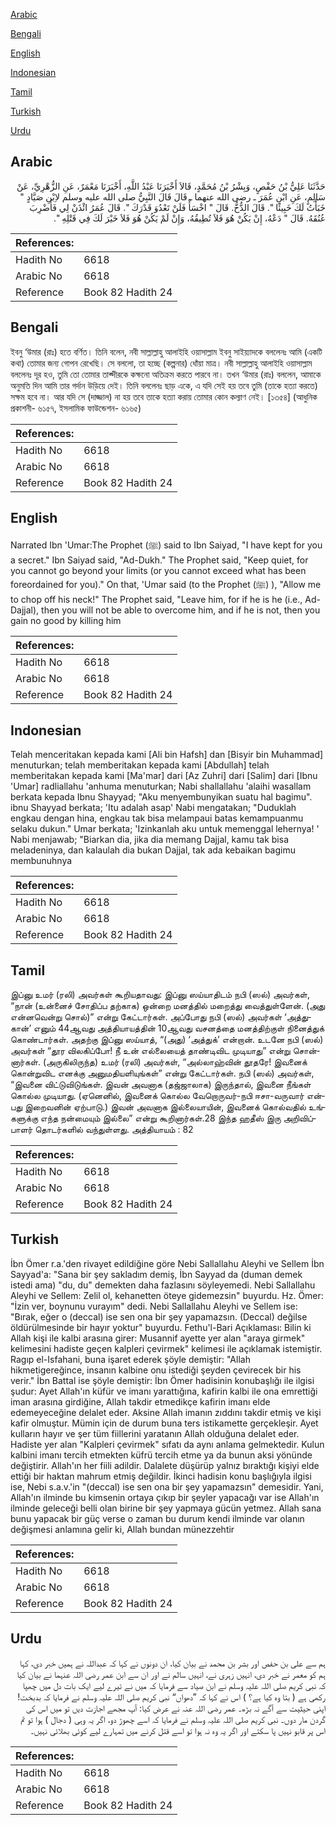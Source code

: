 [Arabic](#arabic)

[Bengali](#bengali)

[English](#english)

[Indonesian](#indonesian)

[Tamil](#tamil)

[Turkish](#turkish)

[Urdu](#urdu)

## Arabic


<div dir="rtl" lang="ar" style={{fontSize:'larger',backgroundColor:'#f8f9fa',padding:20}}>
حَدَّثَنَا عَلِيُّ بْنُ حَفْصٍ، وَبِشْرُ بْنُ مُحَمَّدٍ، قَالاَ أَخْبَرَنَا عَبْدُ اللَّهِ، أَخْبَرَنَا مَعْمَرٌ، عَنِ الزُّهْرِيِّ، عَنْ سَالِمٍ، عَنِ ابْنِ عُمَرَ ـ رضى الله عنهما ـ قَالَ قَالَ النَّبِيُّ صلى الله عليه وسلم لاِبْنِ صَيَّادٍ ‏"‏ خَبَأْتُ لَكَ خَبِيئًا ‏"‏‏.‏ قَالَ الدُّخُّ‏.‏ قَالَ ‏"‏ اخْسَأْ فَلَنْ تَعْدُوَ قَدْرَكَ ‏"‏‏.‏ قَالَ عُمَرُ ائْذَنْ لِي فَأَضْرِبَ عُنُقَهُ‏.‏ قَالَ ‏"‏ دَعْهُ، إِنْ يَكُنْ هُوَ فَلاَ تُطِيقُهُ، وَإِنْ لَمْ يَكُنْ هُوَ فَلاَ خَيْرَ لَكَ فِي قَتْلِهِ ‏"‏‏.‏
</div>
<div style={{backgroundColor:'#f8f9fa',padding:20, marginBottom: 10}}><table> <thead> <tr> <th>References:</th> <th></th> </tr> </thead> <tbody><tr><td>Hadith No</td><td>6618</td></tr><tr><td>Arabic No</td><td>6618</td></tr><tr><td>Reference</td><td>Book 82 Hadith 24</td></tr></tbody></table></div>

## Bengali


<div dir="ltr" lang="bn" style={{fontSize:'larger',backgroundColor:'#f8f9fa',padding:20}}>
ইবনু ‘উমার (রাঃ) হতে বর্ণিত। তিনি বলেন, নবী সাল্লাল্লাহু আলাইহি ওয়াসাল্লাম ইবনু সাইয়্যাদকে বললেনঃ আমি (একটি কথা) তোমার জন্য গোপন রেখেছি। সে বললো, তা হচ্ছে (কল্পনার) ধোঁয়া মাত্র। নবী সাল্লাল্লাহু আলাইহি ওয়াসাল্লাম বললেনঃ দূর হও, তুমি তো তোমার তাক্দীরকে কক্ষনো অতিক্রম করতে পারবে না। তখন ‘উমার (রাঃ) বললেন, আমাকে অনুমতি দিন আমি তার গর্দান উড়িয়ে দেই। তিনি বললেনঃ ছাড় একে, এ যদি সেই হয় তবে তুমি (তাকে হত্যা করতে) সক্ষম হবে না। আর যদি সে (দাজ্জাল) না হয় তবে তাকে হত্যা করায় তোমার কোন কল্যাণ নেই। [১৩৫৪] (আধুনিক প্রকাশনী- ৬১৫৭, ইসলামিক ফাউন্ডেশন- ৬১৬৫)
</div>
<div style={{backgroundColor:'#f8f9fa',padding:20, marginBottom: 10}}><table> <thead> <tr> <th>References:</th> <th></th> </tr> </thead> <tbody><tr><td>Hadith No</td><td>6618</td></tr><tr><td>Arabic No</td><td>6618</td></tr><tr><td>Reference</td><td>Book 82 Hadith 24</td></tr></tbody></table></div>

## English


<div dir="ltr" lang="en" style={{fontSize:'larger',backgroundColor:'#f8f9fa',padding:20}}>
Narrated Ibn 'Umar:The Prophet (ﷺ) said to Ibn Saiyad, "I have kept for you a secret." Ibn Saiyad said, "Ad-Dukh." The Prophet said, "Keep quiet, for you cannot go beyond your limits (or you cannot exceed what has been foreordained for you)." On that, 'Umar said (to the Prophet (ﷺ) ), "Allow me to chop off his neck!" The Prophet said, "Leave him, for if he is he (i.e., Ad-Dajjal), then you will not be able to overcome him, and if he is not, then you gain no good by killing him
</div>
<div style={{backgroundColor:'#f8f9fa',padding:20, marginBottom: 10}}><table> <thead> <tr> <th>References:</th> <th></th> </tr> </thead> <tbody><tr><td>Hadith No</td><td>6618</td></tr><tr><td>Arabic No</td><td>6618</td></tr><tr><td>Reference</td><td>Book 82 Hadith 24</td></tr></tbody></table></div>

## Indonesian


<div dir="ltr" lang="id" style={{fontSize:'larger',backgroundColor:'#f8f9fa',padding:20}}>
Telah menceritakan kepada kami [Ali bin Hafsh] dan [Bisyir bin Muhammad] menuturkan; telah memberitakan kepada kami [Abdullah] telah memberitakan kepada kami [Ma'mar] dari [Az Zuhri] dari [Salim] dari [Ibnu 'Umar] radliallahu 'anhuma menuturkan; Nabi shallallahu 'alaihi wasallam berkata kepada Ibnu Shayyad; "Aku menyembunyikan suatu hal bagimu". ibnu Shayyad berkata; 'Itu adalah asap' Nabi mengatakan; "Duduklah engkau dengan hina, engkau tak bisa melampaui batas kemampuanmu selaku dukun." Umar berkata; 'Izinkanlah aku untuk memenggal lehernya! ' Nabi menjawab; "Biarkan dia, jika dia memang Dajjal, kamu tak bisa meladeninya, dan kalaulah dia bukan Dajjal, tak ada kebaikan bagimu membunuhnya
</div>
<div style={{backgroundColor:'#f8f9fa',padding:20, marginBottom: 10}}><table> <thead> <tr> <th>References:</th> <th></th> </tr> </thead> <tbody><tr><td>Hadith No</td><td>6618</td></tr><tr><td>Arabic No</td><td>6618</td></tr><tr><td>Reference</td><td>Book 82 Hadith 24</td></tr></tbody></table></div>

## Tamil


<div dir="ltr" lang="ta" style={{fontSize:'larger',backgroundColor:'#f8f9fa',padding:20}}>
இப்னு உமர் (ரலி) அவர்கள் கூறியதாவது: இப்னு ஸய்யாதிடம் நபி (ஸல்) அவர்கள், “நான் (உன்னைச் சோதிப்ப தற்காக) ஒன்றை மனத்தில் மறைத்து வைத்துள்ளேன். (அது என்னவென்று சொல்)” என்று கேட்டார்கள். அப்போது நபி (ஸல்) அவர்கள் ‘அத்துகான்’ எனும் 44ஆவது அத்தியாயத்தின் 10ஆவது வசனத்தை மனத்திற்குள் நினைத்துக் கொண்டார்கள். அதற்கு இப்னு ஸய்யாத், “(அது) ‘அத்துக்’ என்றான். உடனே நபி (ஸல்) அவர்கள் “தூர விலகிப்போ! நீ உன் எல்லையைத் தாண்டிவிட முடியாது” என்று சொன்னார்கள். (அருகிலிருந்த) உமர் (ரலி) அவர்கள், “அல்லாஹ்வின் தூதரே! இவனைக் கொன்றுவிட எனக்கு அனுமதியளியுங்கள்” என்று கேட்டார்கள். நபி (ஸல்) அவர்கள், “இவனை விட்டுவிடுங்கள். இவன் அவனாக (தஜ்ஜாலாக) இருந்தால், இவனை நீங்கள் கொல்ல முடியாது. (ஏனெனில், இவனைக் கொல்ல வேறொருவர்-நபி ஈசா-வருவார் என்பது இறைவனின் ஏற்பாடு.) இவன் அவனாக இல்லையாயின், இவனைக் கொல்வதில் உங்களுக்கு எந்த நன்மையும் இல்லை” என்று கூறினார்கள்.28 இந்த ஹதீஸ் இரு அறிவிப்பாளர் தொடர்களில் வந்துள்ளது. அத்தியாயம் : 82
</div>
<div style={{backgroundColor:'#f8f9fa',padding:20, marginBottom: 10}}><table> <thead> <tr> <th>References:</th> <th></th> </tr> </thead> <tbody><tr><td>Hadith No</td><td>6618</td></tr><tr><td>Arabic No</td><td>6618</td></tr><tr><td>Reference</td><td>Book 82 Hadith 24</td></tr></tbody></table></div>

## Turkish


<div dir="ltr" lang="tr" style={{fontSize:'larger',backgroundColor:'#f8f9fa',padding:20}}>
İbn Ömer r.a.'den rivayet edildiğine göre Nebi Sallallahu Aleyhi ve Sellem İbn Sayyad'a: "Sana bir şey sakladım demiş, İbn Sayyad da (duman demek istedi ama) "du, du" demekten daha fazlasını söyleyemedi. Nebi Sallallahu Aleyhi ve Sellem: Zelil ol, kehanetten öteye gidemezsin" buyurdu. Hz. Ömer: "İzin ver, boynunu vurayım" dedi. Nebi Sallallahu Aleyhi ve Sellem ise: "Bırak, eğer o (deccal) ise sen ona bir şey yapamazsın. (Deccal) değilse öldürülmesinde bir hayır yoktur" buyurdu. Fethu'l-Bari Açıklaması: Bilin ki Allah kişi ile kalbi arasına girer: Musannif ayette yer alan "araya girmek" kelimesini hadiste geçen kalpleri çevirmek" kelimesi ile açıklamak istemiştir. Ragıp el-Isfahani, buna işaret ederek şöyle demiştir: "Allah hikmetigereğince, insanın kalbine onu istediği şeyden çevirecek bir his verir." İbn Battal ise şöyle demiştir: İbn Ömer hadisinin konubaşlığı ile ilgisi şudur: Ayet Allah'ın küfür ve imanı yarattığına, kafirin kalbi ile ona emrettiği iman arasına girdiğine, Allah takdir etmedikçe kafirin imanı elde edemeyeceğine delalet eder. Aksine Allah imanın zıddını takdir etmiş ve kişi kafir olmuştur. Mümin için de durum buna ters istikamette gerçekleşir. Ayet kulların hayır ve şer tüm fiillerini yaratanın Allah olduğuna delalet eder. Hadiste yer alan "Kalpleri çevirmek" sıfatı da aynı anlama gelmektedir. Kulun kalbini imanı tercih etmekten küfrü tercih etme ya da bunun aksi yönünde değiştirir. Allah'ın her fiili adildir. Dalalete düşürüp yalnız bıraktığı kişiyi elde ettiği bir haktan mahrum etmiş değildir. İkinci hadisin konu başlığıyla ilgisi ise, Nebi s.a.v.'in "(deccal) ise sen ona bir şey yapamazsın" demesidir. Yani, Allah'ın ilminde bu kimsenin ortaya çıkıp bir şeyler yapacağı var ise Allah'ın ilminde geleceği belli olan birine bir şey yapmaya gücün yetmez. Allah sana bunu yapacak bir güç verse o zaman bu durum kendi ilminde var olanın değişmesi anlamına gelir ki, Allah bundan münezzehtir
</div>
<div style={{backgroundColor:'#f8f9fa',padding:20, marginBottom: 10}}><table> <thead> <tr> <th>References:</th> <th></th> </tr> </thead> <tbody><tr><td>Hadith No</td><td>6618</td></tr><tr><td>Arabic No</td><td>6618</td></tr><tr><td>Reference</td><td>Book 82 Hadith 24</td></tr></tbody></table></div>

## Urdu


<div dir="rtl" lang="ur" style={{fontSize:'larger',backgroundColor:'#f8f9fa',padding:20}}>
ہم سے علی بن حفص اور بشر بن محمد نے بیان کیا، ان دونوں نے کہا کہ عبداللہ نے ہمیں خبر دی، کہا ہم کو معمر نے خبر دی، انہیں زہری نے، انہیں سالم نے اور ان سے ابن عمر رضی اللہ عنہما نے بیان کیا کہ نبی کریم صلی اللہ علیہ وسلم نے ابن صیاد سے فرمایا کہ میں نے تیرے لیے ایک بات دل میں چھپا رکھی ہے ( بتا وہ کیا ہے؟ ) اس نے کہا کہ ”دھواں“ نبی کریم صلی اللہ علیہ وسلم نے فرمایا کہ بدبخت! اپنی حیثیت سے آگے نہ بڑھ۔ عمر رضی اللہ عنہ نے عرض کیا: آپ مجھے اجازت دیں تو میں اس کی گردن مار دوں۔ نبی کریم صلی اللہ علیہ وسلم نے فرمایا کہ اسے چھوڑ دو، اگر یہ وہی ( دجال ) ہوا تو تم اس پر قابو نہیں پا سکتے اور اگر یہ وہ نہ ہوا تو اسے قتل کرنے میں تمہارے لیے کوئی بھلائی نہیں۔
</div>
<div style={{backgroundColor:'#f8f9fa',padding:20, marginBottom: 10}}><table> <thead> <tr> <th>References:</th> <th></th> </tr> </thead> <tbody><tr><td>Hadith No</td><td>6618</td></tr><tr><td>Arabic No</td><td>6618</td></tr><tr><td>Reference</td><td>Book 82 Hadith 24</td></tr></tbody></table></div>